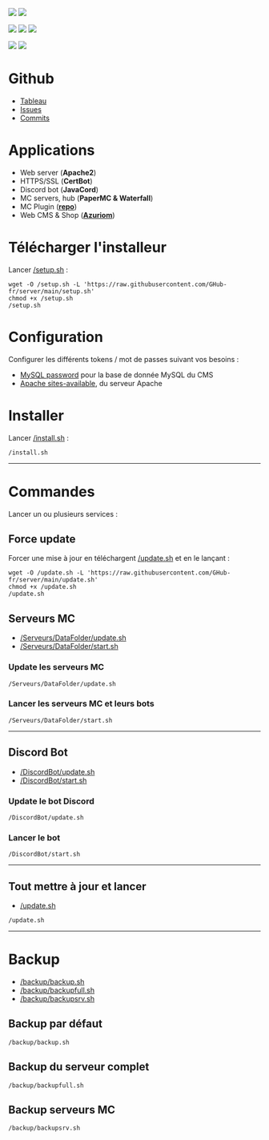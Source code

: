 <a href=""><img src="https://img.shields.io/github/commit-activity/m/GHub-fr/server?color=red&style=for-the-badge"></a>
<a href=""><img src="https://img.shields.io/github/last-commit/GHub-fr/server?color=red&style=for-the-badge"></a>

<a href=""><img src="https://img.shields.io/github/stars/GHub-fr?color=red&style=for-the-badge"></a>
<a href=""><img src="https://img.shields.io/github/stars/GHub-fr/server?color=red&label=repo%20stars&style=for-the-badge"></a>
<a href=""><img src="https://img.shields.io/github/contributors/GHub-fr/server?style=for-the-badge"></a>

<a href=""><img src="https://img.shields.io/github/languages/code-size/GHub-fr/server?color=red"></a>
<a href=""><img src="https://img.shields.io/github/repo-size/GHub-fr/server?color=red"></a>

# Github
- [Tableau](https://github.com/orgs/GHub-fr/projects/5/)
- [Issues](https://github.com/GHub-fr/server/issues)
- [Commits](https://github.com/GHub-fr/server/commits/main)

# Applications
- Web server (**__Apache2__**)
- HTTPS/SSL (**__CertBot__**)
- Discord bot (**__JavaCord__**)
- MC servers, hub (**__PaperMC & Waterfall__**)
- MC Plugin ([**__repo__**](https://github.com/GHub-fr/plugin))
- Web CMS & Shop ([**__Azuriom__**](https://github.com/Azuriom))

# Télécharger l'installeur
Lancer [/setup.sh](https://github.com/GHub-fr/server/blob/main/setup.sh) :
```
wget -O /setup.sh -L 'https://raw.githubusercontent.com/GHub-fr/server/main/setup.sh'  
chmod +x /setup.sh  
/setup.sh  
```

# Configuration
Configurer les différents tokens / mot de passes suivant vos besoins :
- [MySQL password](https://github.com/GHub-fr/server/blob/main/setup.mysql.sh) pour la base de donnée MySQL du CMS
- [Apache sites-available](https://github.com/GHub-fr/server/blob/main/etc/apache2/sites-available/ghub.fr.conf), du serveur Apache

# Installer
Lancer [/install.sh](https://github.com/GHub-fr/server/blob/main/install.sh) :
```
/install.sh  
```

---

# Commandes
Lancer un ou plusieurs services :

## Force update
Forcer une mise à jour en téléchargent [/update.sh](https://github.com/GHub-fr/server/blob/main/update.sh) et en le lançant :
```
wget -O /update.sh -L 'https://raw.githubusercontent.com/GHub-fr/server/main/update.sh'  
chmod +x /update.sh  
/update.sh  
```

## Serveurs MC
- [/Serveurs/DataFolder/update.sh](https://github.com/GHub-fr/server/blob/main/Serveurs/DataFolder/update.sh)
- [/Serveurs/DataFolder/start.sh](https://github.com/GHub-fr/server/blob/main/Serveurs/DataFolder/start.sh)

### Update les serveurs MC
```
/Serveurs/DataFolder/update.sh
```

### Lancer les serveurs MC et leurs bots
```
/Serveurs/DataFolder/start.sh
```

---

## Discord Bot
- [/DiscordBot/update.sh](https://github.com/GHub-fr/server/blob/main/DiscordBot/update.sh)
- [/DiscordBot/start.sh](https://github.com/GHub-fr/server/blob/main/DiscordBot/start.sh)

### Update le bot Discord
```
/DiscordBot/update.sh
```

### Lancer le bot
```
/DiscordBot/start.sh
```

---

## Tout mettre à jour et lancer
- [/update.sh](https://github.com/GHub-fr/server/blob/main/update.sh)
```
/update.sh
```

---

# Backup
- [/backup/backup.sh](https://github.com/GHub-fr/server/blob/main/backup/backup.sh)
- [/backup/backupfull.sh](https://github.com/GHub-fr/server/blob/main/backup/backupfull.sh)
- [/backup/backupsrv.sh](https://github.com/GHub-fr/server/blob/main/backup/backupsrv.sh)

## Backup par défaut
```
/backup/backup.sh
```

## Backup du serveur complet
```
/backup/backupfull.sh
```

## Backup serveurs MC
```
/backup/backupsrv.sh
```
